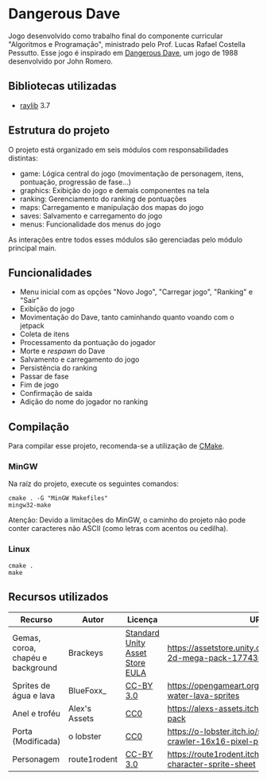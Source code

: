# Dangerous Dave

Jogo desenvolvido como trabalho final do componente curricular "Algoritmos e Programação", ministrado pelo Prof. Lucas Rafael Costella Pessutto. Esse jogo é inspirado em [Dangerous Dave](https://en.wikipedia.org/wiki/Dangerous_Dave), um jogo de 1988 desenvolvido por John Romero.

## Bibliotecas utilizadas
- [raylib](https://www.raylib.com/) 3.7

## Estrutura do projeto
O projeto está organizado em seis módulos com responsabilidades distintas:
- game: Lógica central do jogo (movimentação de personagem, itens, pontuação, progressão de fase...)
- graphics: Exibição do jogo e demais componentes na tela
- ranking: Gerenciamento do ranking de pontuações
- maps: Carregamento e manipulação dos mapas do jogo
- saves: Salvamento e carregamento do jogo
- menus: Funcionalidade dos menus do jogo

As interações entre todos esses módulos são gerenciadas pelo módulo principal main.

## Funcionalidades
- Menu inicial com as opções "Novo Jogo", "Carregar jogo", "Ranking" e "Sair"
- Exibição do jogo
- Movimentação do Dave, tanto caminhando quanto voando com o jetpack
- Coleta de itens
- Processamento da pontuação do jogador
- Morte e _respawn_ do Dave
- Salvamento e carregamento do jogo
- Persistência do ranking
- Passar de fase
- Fim de jogo
- Confirmação de saída
- Adição do nome do jogador no ranking

## Compilação
Para compilar esse projeto, recomenda-se a utilização de [CMake](https://cmake.org/).

### MinGW
Na raíz do projeto, execute os seguintes comandos:

```
cmake . -G "MinGW Makefiles"
mingw32-make
```

Atenção: Devido a limitações do MinGW, o caminho do projeto não pode conter caracteres não ASCII (como letras com acentos ou cedilha).

### Linux
```
cmake .
make
```

## Recursos utilizados

| Recurso                          | Autor    | Licença                                                             | URL    | Acesso em
|-------------------               |----------|----------------------                                               |-----   |-----
|Gemas, coroa, chapéu e background | Brackeys |[Standard Unity Asset Store EULA](https://unity3d.com/legal/as_terms)| https://assetstore.unity.com/packages/2d/free-2d-mega-pack-177430 | 15/11/2021
|Sprites de água e lava            | BlueFoxx_ | [CC-BY 3.0](https://creativecommons.org/licenses/by/3.0/)| https://opengameart.org/content/16x16-water-lava-sprites | 15/11/2021
|Anel e troféu                     | Alex's Assets| [CC0](https://creativecommons.org/publicdomain/zero/1.0/deed.pt_BR) | https://alexs-assets.itch.io/16x16-rpg-item-pack | 15/11/2021
|Porta (Modificada)                | o lobster | [CC0](https://creativecommons.org/publicdomain/zero/1.0/deed.pt_BR)| https://o-lobster.itch.io/simple-dungeon-crawler-16x16-pixel-pack | 15/11/2021
| Personagem                       |route1rodent | [CC-BY 3.0](https://creativecommons.org/licenses/by/3.0/) | https://route1rodent.itch.io/16x16-rpg-character-sprite-sheet | 15/11/2021

